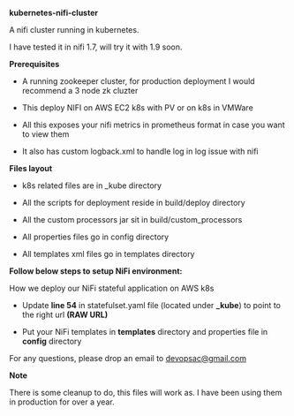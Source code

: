 
**kubernetes-nifi-cluster**

A nifi cluster running in kubernetes.

I have tested it in nifi 1.7, will try it with 1.9 soon.

**Prerequisites**

- A running zookeeper cluster, for production deployment I would recommend a 3 node zk cluzter

- This deploy NIFI on AWS EC2 k8s with PV or on k8s in VMWare

- All this exposes your nifi metrics in prometheus format in case you want to view them

- It also has custom logback.xml to handle log in log issue with nifi

**Files layout**

- k8s related files are in _kube directory

- All the scripts for deployment reside in build/deploy directory

- All the custom processors jar sit in build/custom_processors

- All properties files go in config directory

- All templates xml files go in templates directory


**Follow below steps to setup NiFi environment:**

How we deploy our NiFi stateful application on AWS k8s

- Update **line 54** in statefulset.yaml file (located under **_kube**) to point to the right url **(RAW URL)**

- Put your NiFi templates in **templates** directory and properties file in **config** directory

For any questions, please drop an email to devopsac@gmail.com

**Note**

There is some cleanup to do, this files will work as. I have been using them in production for over a year.
